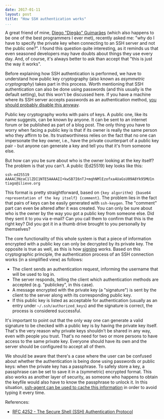 ```yaml
---
date: 2017-01-11
layout: post
title: "How SSH authentication works"
...
```


A great friend of mine, [Diego "Diegão" Guimarães][diegao] (which also happens to be one of the best programmers I ever met), recently asked me: "why do I have to specify the private key when connecting to an SSH server and not the public one?". I found this question quite interesting, as it reminds us that even seasoned developers may have doubts about things they use every day. And, of course, it's always better to ask than accept that "this is just the way it works".

Before explaining how SSH authentication is performed, we have to understand how public key cryptography (also known as _asymmetric cryptography_) takes part in this process. Worth mentioning that SSH authentication can also be done using passwords (and this usually is the default setting), but this won't be discussed here. If you have a machine where its SSH server accepts passwords as an authentication method, [you should probably disable this anyway][disable-ssh-password-auth].

Public key cryptography works with pairs of keys. A public one, like its name suggests, can be known by anyone. It can be sent to an internet forum or be published as part of a blog post. The only thing you have to worry when facing a public key is that if its owner is really the same person who they affirm to be. Its trustworthiness relies on the fact that no one can impersonate the key owner, i.e., have the private counterpart of a public key pair - but anyone can generate a key and tell you that it's from someone else.

But how can you be sure about who is the owner looking at the key itself? The problem is that you can't. A public (Ed25519) key looks like this:

```
ssh-ed25519 AAAAC3NzaC1lZDI1NTE5AAAAII+kwSB7I6nTJ+mqhNMlEzofxa4UaGsU09A8Yk95MU1n tiago@ilieve.org
```

This format is pretty straightforward, based on `{key algorithm} {base64 representation of the key itself} {comment}`. The problem lies in the fact that pairs of keys can be easily generated with `ssh-keygen`. The "comment" part can even be altered after it was created. You can only be sure about who is the owner by the way you got a public key from someone else. Did they sent it to you via e-mail? Can you call them to confirm that this is the right key? Did you got it in a thumb drive brought to you personally by themselves?

The core functionality of this whole system is that a piece of information encrypted with a public key can only be decrypted by its private key. The opposite is true as well, as this is how [signing][signing] works. Based on this cryptographic principle, the authentication process of an SSH connection works (in a simplified view) as follows:

* The client sends an authentication request, informing the username that will be used to log in.
* The server responds, telling the client which authentication methods are accepted (e.g. "publickey", in this case).
* A message encrypted with the private key (a "signature") is sent by the client to the server along with its corresponding public key.
* If this public key is listed as acceptable for authentication (usually as an entry under `~/.ssh/authorized_keys`) and the signature is correct, the process is considered successful.

It's important to point out that the only way one can generate a valid signature to be checked with a public key is by having the private key itself. That's the very reason why private keys shouldn't be shared in any way, even with people you trust. That's no need for two or more persons to have access to the same private key. Everyone should have its own and the server should be configured to accept all of them.

We should be aware that there's a case where the user can be confused about whether the authentication is being done using passwords or public keys: when the private key has a passphrase. To safely store a key, a passphrase can be set to save it in a (symmetric) encrypted format. This also works as another layer of security, as someone who happens to obtain the keyfile would also have to know the passphrase to unlock it. In this situation, [ssh-agent can be used to cache this information][ssh-agent] in order to avoid typing it every time.

References:

* [RFC 4252 - The Secure Shell (SSH) Authentication Protocol][rfc-4252]

[diegao]: https://github.com/diegoguimaraes
[disable-ssh-password-auth]: https://help.ubuntu.com/community/SSH/OpenSSH/Configuring#Disable_Password_Authentication
[rfc-4252]: https://tools.ietf.org/html/rfc4252
[signing]: https://en.wikipedia.org/wiki/Digital_signature
[ssh-agent]: https://help.github.com/articles/generating-a-new-ssh-key-and-adding-it-to-the-ssh-agent/#adding-your-ssh-key-to-the-ssh-agent
